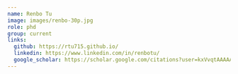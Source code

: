 ```yaml
---
name: Renbo Tu
image: images/renbo-30p.jpg
role: phd
group: current
links:
  github: https://rtu715.github.io/
  linkedin: https://www.linkedin.com/in/renbotu/
  google_scholar: https://scholar.google.com/citations?user=kxVvqtAAAAAJ&hl=en
---
```

